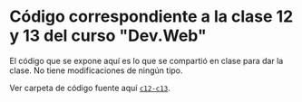 # Código correspondiente a la clase 12 y 13 del curso "Dev.Web"

El código que se expone aquí es lo que se compartió en clase para dar la clase. No tiene modificaciones de ningún tipo.

Ver carpeta de código fuente aquí [`c12-c13`](https://github.com/SidVal/www/tree/master/curso/utn/dw/c12-c13).